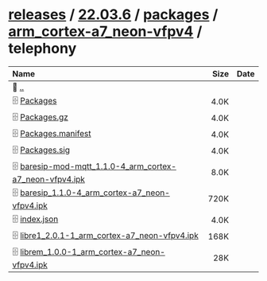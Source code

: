 ---
---

# [releases](/releases/) / [22.03.6](/releases/22.03.6/) / [packages](/releases/22.03.6/packages/) / [arm_cortex-a7_neon-vfpv4](/releases/22.03.6/packages/arm_cortex-a7_neon-vfpv4/) / telephony


| Name | Size | Date |
|:---|---:|---|
| 📁 [..](../) | | |
| 🗄️ [Packages](./Packages) | 4.0K | |
| 🗄️ [Packages.gz](./Packages.gz) | 4.0K | |
| 🗄️ [Packages.manifest](./Packages.manifest) | 4.0K | |
| 🗄️ [Packages.sig](./Packages.sig) | 4.0K | |
| 🗄️ [baresip-mod-mqtt_1.1.0-4_arm_cortex-a7_neon-vfpv4.ipk](./baresip-mod-mqtt_1.1.0-4_arm_cortex-a7_neon-vfpv4.ipk) | 8.0K | |
| 🗄️ [baresip_1.1.0-4_arm_cortex-a7_neon-vfpv4.ipk](./baresip_1.1.0-4_arm_cortex-a7_neon-vfpv4.ipk) | 720K | |
| 🗄️ [index.json](./index.json) | 4.0K | |
| 🗄️ [libre1_2.0.1-1_arm_cortex-a7_neon-vfpv4.ipk](./libre1_2.0.1-1_arm_cortex-a7_neon-vfpv4.ipk) | 168K | |
| 🗄️ [librem_1.0.0-1_arm_cortex-a7_neon-vfpv4.ipk](./librem_1.0.0-1_arm_cortex-a7_neon-vfpv4.ipk) | 28K | |

